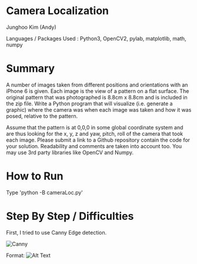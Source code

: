 # Camera Localization 

Junghoo Kim (Andy)

Languages / Packages Used : Python3, OpenCV2, pylab, matplotlib, math, numpy

# Summary

A number of images taken from different positions and orientations with an iPhone 6 is given. Each image is the view of a pattern on a flat surface. The original pattern that was photographed is 8.8cm x 8.8cm and is included in the zip file. Write a Python program that will visualize (i.e. generate a graphic) where the camera was when each image was taken and how it was posed, relative to the pattern.

Assume that the pattern is at 0,0,0 in some global coordinate system and are thus looking for the x, y, z and yaw, pitch, roll of the camera that took each image. Please submit a link to a Github repository contain the code for your solution. Readability and comments are taken into account too. You may use 3rd party libraries like OpenCV and Numpy.

# How to Run

Type 'python -B cameraLoc.py'

# Step By Step / Difficulties

First, I tried to use Canny Edge detection.

![Canny](/stepbystep/canny.png)

Format: ![Alt Text]()

